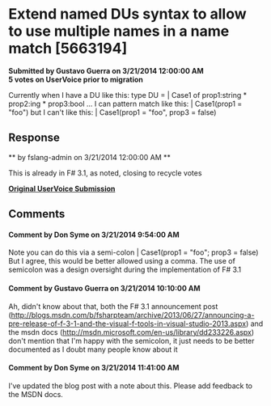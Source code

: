 # Extend named DUs syntax to allow to use multiple names in a name match [5663194] #

**Submitted by Gustavo Guerra on 3/21/2014 12:00:00 AM**  
**5 votes on UserVoice prior to migration**  

Currently when I have a DU like this:
type DU =
| Case1 of prop1:string * prop2:ing * prop3:bool
...
I can pattern match like this:
| Case1(prop1 = "foo")
but I can't like this:
| Case1(prop1 = "foo", prop3 = false)



## Response ##
** by fslang-admin on 3/21/2014 12:00:00 AM **

This is already in F# 3.1, as noted, closing to recycle votes


**[Original UserVoice Submission](https://fslang.uservoice.com/forums/245727-f-language/suggestions/5663194)**


## Comments ##


#### Comment by Don Syme on 3/21/2014 9:54:00 AM ####
Note you can do this via a semi-colon
| Case1(prop1 = "foo"; prop3 = false)
But I agree, this would be better allowed using a comma. The use of semicolon was a design oversight during the implementation of F# 3.1


#### Comment by Gustavo Guerra on 3/21/2014 10:10:00 AM ####
Ah, didn't know about that, both the F# 3.1 announcement post (http://blogs.msdn.com/b/fsharpteam/archive/2013/06/27/announcing-a-pre-release-of-f-3-1-and-the-visual-f-tools-in-visual-studio-2013.aspx) and the msdn docs (http://msdn.microsoft.com/en-us/library/dd233226.aspx) don't mention that
I'm happy with the semicolon, it just needs to be better documented as I doubt many people know about it


#### Comment by Don Syme on 3/21/2014 11:41:00 AM ####
I've updated the blog post with a note about this. Please add feedback to the MSDN docs.

